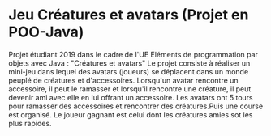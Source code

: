 # Jeu Créatures et avatars (Projet en POO-Java)
Projet étudiant 2019 dans le cadre de l'UE Eléments de programmation par objets avec Java : "Créatures et avatars" 
Le projet consiste à réaliser un mini-jeu dans lequel des avatars (joueurs) se déplacent dans un monde peuplé de créatures et d'accessoires.
Lorsqu'un avatar rencontre un accessoire, il peut le ramasser et lorsqu'il rencontre une créature, il peut devenir ami avec elle en lui offrant un accessoire.
Les avatars ont 5 tours pour ramasser des accessoires et rencontrer des créatures.Puis une course est organisé. Le joueur gagnant est celui dont les créatures amies sot les plus rapides. 

